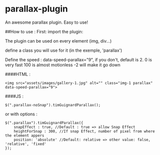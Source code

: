 # parallax-plugin
An awesome parallax plugin. Easy to use!


##How to use :
First: import the plugin:
<script src="js/timguignard.parallax/timguignard.parallax-min.js"></script>


The plugin can be used on every element (img, div...)

define a class you will use for it (in the exemple, 'parallax')

Define the speed : data-speed-parallax="9", if you don't, default is 2.
0 is very fast
100 is almost motionless
-2 will make it go down


####HTML :
```
<img src="assets/images/gallery-1.jpg" alt="" class="img-1 parallax" data-speed-parallax="9">
```

####JS :
```
$(".parallax-noSnap").timGuignardParallax();
```

or with options :
```
$(".parallax").timGuignardParallax({
    snapEffect : true, //Default : true => allow Snap Effect
    heightForSnap : 300, //If snap Effect, number of pixel from where the element appers
    position: 'absolute' //Default: relative => other value: false, 'relative', 'fixed'
});
```


